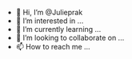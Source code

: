 - 👋 Hi, I’m @Julieprak
- 👀 I’m interested in ...
- 🌱 I’m currently learning ...
- 💞️ I’m looking to collaborate on ...
- 📫 How to reach me ...

<!---
Julieprak/Julieprak is a ✨ special ✨ repository because its `README.md` (this file) appears on your GitHub profile.
You can click the Preview link to take a look at your changes.
--->
